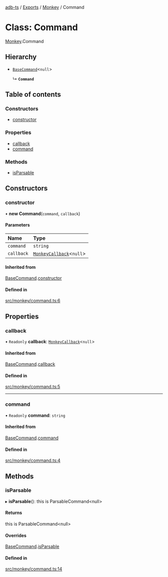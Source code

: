 [adb-ts](../README.md) / [Exports](../modules.md) / [Monkey](../modules/Monkey.md) / Command

# Class: Command

[Monkey](../modules/Monkey.md).Command

## Hierarchy

-   [`BaseCommand`](Monkey.BaseCommand.md)<`null`\>

    ↳ **`Command`**

## Table of contents

### Constructors

-   [constructor](Monkey.Command.md#constructor)

### Properties

-   [callback](Monkey.Command.md#callback)
-   [command](Monkey.Command.md#command)

### Methods

-   [isParsable](Monkey.Command.md#isparsable)

## Constructors

### constructor

• **new Command**(`command`, `callback`)

#### Parameters

| Name       | Type                                                           |
| :--------- | :------------------------------------------------------------- |
| `command`  | `string`                                                       |
| `callback` | [`MonkeyCallback`](../modules/Util.md#monkeycallback)<`null`\> |

#### Inherited from

[BaseCommand](Monkey.BaseCommand.md).[constructor](Monkey.BaseCommand.md#constructor)

#### Defined in

[src/monkey/command.ts:6](https://github.com/Maaaartin/adb-ts/blob/5393493/src/monkey/command.ts#L6)

## Properties

### callback

• `Readonly` **callback**: [`MonkeyCallback`](../modules/Util.md#monkeycallback)<`null`\>

#### Inherited from

[BaseCommand](Monkey.BaseCommand.md).[callback](Monkey.BaseCommand.md#callback)

#### Defined in

[src/monkey/command.ts:5](https://github.com/Maaaartin/adb-ts/blob/5393493/src/monkey/command.ts#L5)

---

### command

• `Readonly` **command**: `string`

#### Inherited from

[BaseCommand](Monkey.BaseCommand.md).[command](Monkey.BaseCommand.md#command)

#### Defined in

[src/monkey/command.ts:4](https://github.com/Maaaartin/adb-ts/blob/5393493/src/monkey/command.ts#L4)

## Methods

### isParsable

▸ **isParsable**(): this is ParsableCommand<null\>

#### Returns

this is ParsableCommand<null\>

#### Overrides

[BaseCommand](Monkey.BaseCommand.md).[isParsable](Monkey.BaseCommand.md#isparsable)

#### Defined in

[src/monkey/command.ts:14](https://github.com/Maaaartin/adb-ts/blob/5393493/src/monkey/command.ts#L14)
